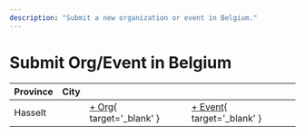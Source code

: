 ```yaml
---
description: "Submit a new organization or event in Belgium."
---
```


# Submit Org/Event in Belgium

| Province | City | | |
| --- | --- | --- | --- |
| Hasselt | | [+ Org](https://github.com/swingdance/orgs/issues/new?assignees=&labels=add+org&projects=&template=02-add_entity.yml&title=%5Bbe%5D%20%3CName%3E&region=be&province=Hasselt&city=Hasselt){ target='_blank' } | [+ Event](https://github.com/swingdance/events/issues/new?assignees=&labels=add+event&projects=&template=02-add_entity.yml&title=%5B2024%2Fbe%5D%20%3CName%3E&region=be&province=Hasselt&city=Hasselt&org_id=&date_starts=2024-&date_ends=2024-){ target='_blank' } |
